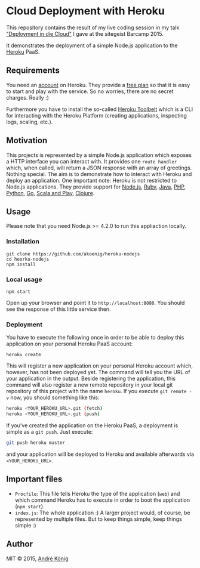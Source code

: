 # Cloud Deployment with Heroku

This repository contains the result of my live coding session in my talk ["Deployment in die Cloud"](http://slides.com/akoenig/sitegeist-barcamp2015-cloud-deployment/#/) I gave at the sitegeist Barcamp 2015.

It demonstrates the deployment of a simple Node.js application to the [Heroku](https://heroku.com) PaaS.

## Requirements

You need an [account](https://signup.heroku.com/www-pricing-top) on Heroku. They provide a [free plan](https://www.heroku.com/pricing) so that it is easy to start and play with the service. So no worries, there are no secret charges. Really :)

Furthermore you have to install the so-called [Heroku Toolbelt](https://toolbelt.heroku.com/) which is a CLI for interacting with the Heroku Platform (creating applications, inspecting logs, scaling, etc.).

## Motivation

This projects is represented by a simple Node.js application which exposes a HTTP interface you can interact with. It provides one `route handler` which, when called, will return a JSON response with an array of greetings. Nothing special. The aim is to demonstrate how to interact with Heroku and deploy an application. One important note: Heroku is not restricted to Node.js applications. They provide support for [Node.js](https://devcenter.heroku.com/articles/getting-started-with-nodejs), [Ruby](https://devcenter.heroku.com/articles/getting-started-with-ruby), [Java](https://devcenter.heroku.com/articles/getting-started-with-java), [PHP](https://devcenter.heroku.com/articles/getting-started-with-php), [Python](https://devcenter.heroku.com/articles/getting-started-with-python), [Go](https://devcenter.heroku.com/articles/getting-started-with-go), [Scala and Play](https://devcenter.heroku.com/articles/getting-started-with-scala), [Clojure](https://devcenter.heroku.com/articles/getting-started-with-clojure).

## Usage

Please note that you need Node.js >= 4.2.0 to run this appliaction locally.

### Installation

```
git clone https://github.com/akoenig/heroku-nodejs
cd heorku-nodejs
npm install
```

### Local usage

```
npm start
```

Open up your browser and point it to `http://localhost:8080`. You should see the response of this little service then.

### Deployment

You have to execute the following once in order to be able to deploy this application on your personal Heroku PaaS account:

```
heroku create
```

This will register a new application on your personal Heroku account which, however, has not been deployed yet. The command will tell you the URL of your application in the output. Beside registering the application, this command will also register a new remote repository in your local git repository of this project with the name `heroku`. If you execute `git remote -v` now, you should something like this:

```sh
heroku <YOUR_HEROKU_URL>.git (fetch)
heroku <YOUR_HEROKU_URL>.git (push)
```

If you've created the application on the Heroku PaaS, a deployment is simple as a `git push`. Just execute:

```sh
git push heroku master
```

and your application will be deployed to Heroku and available afterwards via `<YOUR_HEROKU_URL>`.

## Important files

  * `Procfile`: This file tells Heroku the type of the application (`web`) and which command Heroku has to execute in order to boot the application (`npm start`).
  * `index.js`: The whole application :) A larger project would, of course, be represented by multiple files. But to keep things simple, keep things simple :)

## Author

MIT © 2015, [André König](mailto:andre.koenig@posteo.de)

